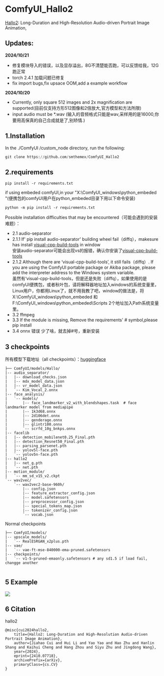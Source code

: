 # ComfyUI_Hallo2
[Hallo2](https://github.com/fudan-generative-vision/hallo2): Long-Duration and High-Resolution Audio-driven Portrait Image Animation,

## Updates:
**2024/10/21** 
* 修复模块导入的错误，以及显存溢出，8G不清楚能否跑，可以反馈给我，12G跑正常  
* torch 2.4.1 加载问题已修复  
* fix import bugs,fix upsace OOM,add a example workflow  

**2024/10/20**
* Currently, only square 512 images and 2x magnification are supported(目前仅支持方形512图像和2倍放大,官方模型和方法所限)  
* input audio must be *.wav (输入的音频格式只能是wav,采样用的是16000,你要用高保真的自己合成就是了,别矫情.)
  
1.Installation
-----
In the ./ComfyUI /custom_node directory, run the following:   
 ``` python 
 git clone https://github.com/smthemex/ComfyUI_Hallo2

 ```
2.requirements  
----
```
pip install -r requirements.txt
```
if using embeded comfyUI,in your "X:\ComfyUI_windows\python_embeded "(便携包的comfyUI用户在python_embeded目录下用以下命令安装)   
```
python -m pip install -r requirements.txt
```
Possible installation difficulties that may be encountered（可能会遇到的安装难题）：   
* 2.1  audio-separator   
* 2.1.1  If' pip install audio-separator' building wheel fail（diffq），makesure has install [visual-cpp-build-tools](https://visualstudio.microsoft.com/zh-hans/visual-cpp-build-tools ) in window   
安装audio-separator可能会出现vs的报错，确认你安装了[visual-cpp-build-tools](https://visualstudio.microsoft.com/zh-hans/visual-cpp-build-tools )    
* 2.1.2   Although there are ‘visual-cpp-build-tools’, it still fails（diffq）. If you are using the ComfyUI portable package or Akiba package, please add the interpreter address to the Windows system variable.    
虽然有‘visual-cpp-build-tools，但是还是失败（diffq），如果使用的是comfyUI便携包，或者秋叶包，请将解释器地址加入windows的系统变量里，Linux用户，你都用Linux了，就不用我教了吧，window的做法是，将X:\ComfyUI_windows\python_embeded 和F:\ComfyUI_windows\python_embeded\Scripts 2个地址加入Path系统变量里。   
* 3.2  ffmpeg   
* 3.3  If the module is missing, Remove the requirements' # symbol,please pip install
* 3.4 onnx 错误 
少了啥，就去掉#号，重新安装    

3 checkpoints
----
所有模型下载地址（all checkpoints）：[huggingface](https://huggingface.co/fudan-generative-ai/hallo2/tree/main)

```
├── ComfyUI/models/Hallo/
|-- audio_separator/
|   |-- download_checks.json
|   |-- mdx_model_data.json
|   |-- vr_model_data.json
|   `-- Kim_Vocal_2.onnx
|-- face_analysis/
|   `-- models/
|       |-- face_landmarker_v2_with_blendshapes.task  # face landmarker model from mediapipe
|       |-- 1k3d68.onnx
|       |-- 2d106det.onnx
|       |-- genderage.onnx
|       |-- glintr100.onnx
|       `-- scrfd_10g_bnkps.onnx
|-- facelib
|   |-- detection_mobilenet0.25_Final.pth
|   |-- detection_Resnet50_Final.pth
|   |-- parsing_parsenet.pth
|   |-- yolov5l-face.pth
|   `-- yolov5n-face.pth
|-- hallo2
|   |-- net_g.pth
|   `-- net.pth
|-- motion_module/
|   `-- mm_sd_v15_v2.ckpt
`-- wav2vec/
    `-- wav2vec2-base-960h/
        |-- config.json
        |-- feature_extractor_config.json
        |-- model.safetensors
        |-- preprocessor_config.json
        |-- special_tokens_map.json
        |-- tokenizer_config.json
        `-- vocab.json
```
Normal checkpoints   
```
├── ComfyUI/models/
|-- upscale_models/
|   `-- RealESRGAN_x2plus.pth
|-- vae/
|   `-- vae-ft-mse-840000-ema-pruned.safetensors
|-- checkpoints/
|   `-- v1-5-pruned-emaonly.safetensors # any sd1.5 if load fail, changge another
       
```
5 Example
----     
![](https://github.com/smthemex/ComfyUI_Hallo2/blob/main/example.png)

6 Citation
------
hallo2
```
@misc{cui2024hallo2,
	title={Hallo2: Long-Duration and High-Resolution Audio-driven Portrait Image Animation},
	author={Jiahao Cui and Hui Li and Yao Yao and Hao Zhu and Hanlin Shang and Kaihui Cheng and Hang Zhou and Siyu Zhu and️ Jingdong Wang},
	year={2024},
	eprint={2410.07718},
	archivePrefix={arXiv},
	primaryClass={cs.CV}
}
```

